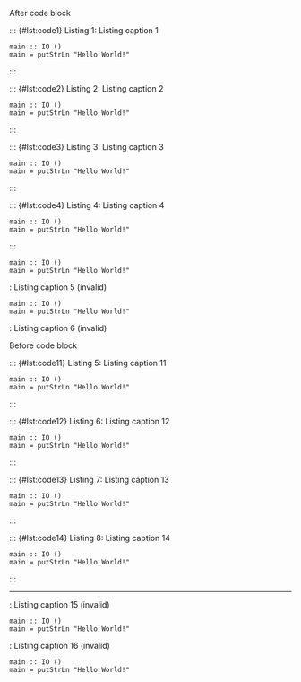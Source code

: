After code block

::: {#lst:code1}
Listing 1: Listing caption 1

``` {.haskell}
main :: IO ()
main = putStrLn "Hello World!"
```
:::

::: {#lst:code2}
Listing 2: Listing caption 2

``` {.haskell}
main :: IO ()
main = putStrLn "Hello World!"
```
:::

::: {#lst:code3}
Listing 3: Listing caption 3

``` {.haskell}
main :: IO ()
main = putStrLn "Hello World!"
```
:::

::: {#lst:code4}
Listing 4: Listing caption 4

``` {.haskell}
main :: IO ()
main = putStrLn "Hello World!"
```
:::

``` {.haskell}
main :: IO ()
main = putStrLn "Hello World!"
```

: Listing caption 5 (invalid)

``` {.haskell}
main :: IO ()
main = putStrLn "Hello World!"
```

: Listing caption 6 (invalid)

Before code block

::: {#lst:code11}
Listing 5: Listing caption 11

``` {.haskell}
main :: IO ()
main = putStrLn "Hello World!"
```
:::

::: {#lst:code12}
Listing 6: Listing caption 12

``` {.haskell}
main :: IO ()
main = putStrLn "Hello World!"
```
:::

::: {#lst:code13}
Listing 7: Listing caption 13

``` {.haskell}
main :: IO ()
main = putStrLn "Hello World!"
```
:::

::: {#lst:code14}
Listing 8: Listing caption 14

``` {.haskell}
main :: IO ()
main = putStrLn "Hello World!"
```
:::

------------------------------------------------------------------------

: Listing caption 15 (invalid)

``` {.haskell}
main :: IO ()
main = putStrLn "Hello World!"
```

: Listing caption 16 (invalid)

``` {.haskell}
main :: IO ()
main = putStrLn "Hello World!"
```
